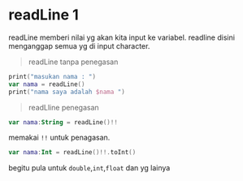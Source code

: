 # readLine 1
readLine memberi nilai yg akan kita input ke variabel. readline disini menganggap semua yg di input character. 

> readLine tanpa penegasan

```kotlin
print("masukan nama : ") 
var nama = readLine() 
print("nama saya adalah $nama ")
```

> readLline penegasan
```kotlin
var nama:String = readLine()!!
```
memakai `!!` untuk penagasan.
```kotlin
var nama:Int = readLine()!!.toInt()
```
begitu pula untuk `double`,`int`,`float` dan yg lainya
